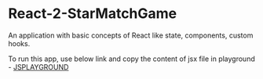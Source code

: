# React-2-StarMatchGame

An application with basic concepts of React like state, components, custom hooks. 

To run this app, use below link and copy the content of jsx file in playground - 
[JSPLAYGROUND](https://jscomplete.com/playground)

